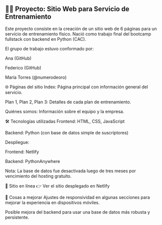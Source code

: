 
## 🏋️‍♀️ Proyecto: Sitio Web para Servicio de Entrenamiento  

Este proyecto consiste en la creación de un sitio web de 6 páginas para un servicio de entrenamiento físico.
Nació como trabajo final del bootcamp fullstack con backend en Python (CAC).

El grupo de trabajo estuvo conformado por:

Ana (GitHub)

Federico (GitHub)

María Torres (@numerodeoro)

🌐 Páginas del sitio
Index: Página principal con información general del servicio.

Plan 1, Plan 2, Plan 3: Detalles de cada plan de entrenamiento.

Quiénes somos: Información sobre el equipo y la empresa.

🛠️ Tecnologías utilizadas
Frontend: HTML, CSS, JavaScript

Backend: Python (con base de datos simple de suscriptores)

Despliegue:

Frontend: Netlify

Backend: PythonAnywhere

Nota: La base de datos fue desactivada luego de tres meses por vencimiento del hosting gratuito.

🔗 Sitio en línea
👉 Ver el sitio desplegado en Netlify

📌 Cosas a mejorar
Ajustes de responsividad en algunas secciones para mejorar la experiencia en dispositivos móviles.

Posible mejora del backend para usar una base de datos más robusta y persistente.
